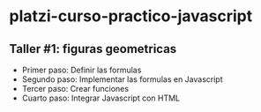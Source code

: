 # platzi-curso-practico-javascript

## Taller #1: figuras geometricas 

- Primer paso: Definir las formulas 
- Segundo paso: Implementar las formulas en Javascript
- Tercer paso: Crear funciones 
- Cuarto paso: Integrar Javascript con HTML
